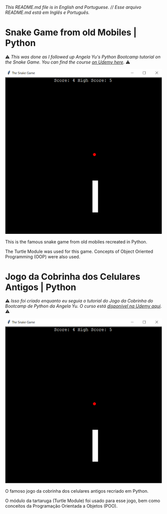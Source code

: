 _This README.md file is in English and Portuguese. // Esse arquivo README.md está em Inglês e Português._

# Snake Game from old Mobiles | Python

⚠️ _This was done as I followed up Angela Yu's Python Bootcamp tutorial on the Snake Game. You can find the course [on Udemy here](https://www.udemy.com/course/100-days-of-code/)._ ⚠️

![desktop version of the old mobile snake game](BC_snake_game.png)

This is the famous snake game from old mobiles recreated in Python.

The Turtle Module was used for this game. Concepts of Object Oriented Programming (OOP) were also used.

# Jogo da Cobrinha dos Celulares Antigos | Python

 ⚠️ _Isso foi criado enquanto eu seguia o tutorial do Jogo da Cobrinha do Bootcamp de Python da Angela Yu. O curso está [disponível na Udemy aqui](https://www.udemy.com/course/100-days-of-code/)_. ⚠️

![desktop version of the old mobile snake game](BC_snake_game.png)

O famoso jogo da cobrinha dos celulares antigos recriado em Python.

O módulo da tartaruga (Turtle Module) foi usado para esse jogo, bem como conceitos da Programação Orientada a Objetos (POO).
